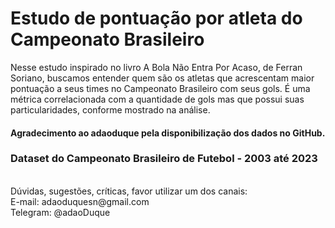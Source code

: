 # Estudo de pontuação por atleta do Campeonato Brasileiro
Nesse estudo inspirado no livro A Bola Não Entra Por Acaso, de Ferran Soriano, buscamos entender quem são os atletas que acrescentam maior pontuação a seus times no Campeonato Brasileiro com seus gols. É uma métrica correlacionada com a quantidade de gols mas que possui suas particularidades, conforme mostrado na análise.

#### Agradecimento ao adaoduque pela disponibilização dos dados no GitHub.
### Dataset do Campeonato Brasileiro de Futebol - 2003 até 2023
<br />
Dúvidas, sugestões, críticas, favor utilizar um dos canais:<br />  
E-mail: adaoduquesn@gmail.com<br />  
Telegram: @adaoDuque<br />
